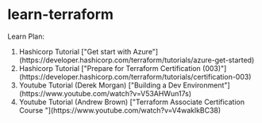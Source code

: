 # learn-terraform

Learn Plan:
<ol>
  <li>Hashicorp Tutorial ["Get start with Azure"](https://developer.hashicorp.com/terraform/tutorials/azure-get-started)</li>
  <li>Hashicorp Tutorial ["Prepare for Terraform Certification (003)"](https://developer.hashicorp.com/terraform/tutorials/certification-003)</li>
  <li>Youtube Tutorial (Derek Morgan) ["Building a Dev Environment"](https://www.youtube.com/watch?v=V53AHWun17s)</li>
  <li>Youtube Tutorial (Andrew Brown) ["Terraform Associate Certification Course "](https://www.youtube.com/watch?v=V4waklkBC38)</li>
</ol> 